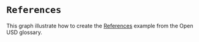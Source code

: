 # `References`

This graph illustrate how to create the [References](https://graphics.pixar.com/usd/release/glossary.html#usdglossary-references) example from the Open USD glossary.
